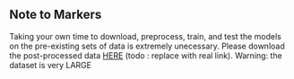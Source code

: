 ## Note to Markers

Taking your own time to download, preprocess, train, and test the models on the pre-existing sets of data is extremely unecessary. Please download the post-processed data [HERE](#) (todo : replace with real link). Warning: the dataset is very LARGE

